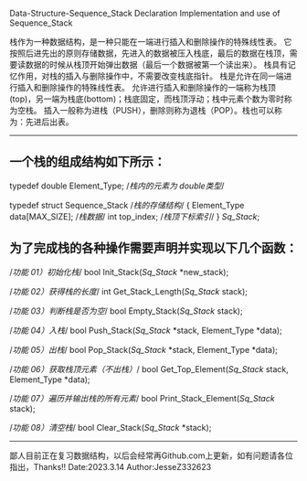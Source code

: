 Data-Structure-Sequence_Stack
Declaration Implementation and use of Sequence_Stack

栈作为一种数据结构，是一种只能在一端进行插入和删除操作的特殊线性表。
它按照后进先出的原则存储数据，先进入的数据被压入栈底，最后的数据在栈顶，需要读数据的时候从栈顶开始弹出数据（最后一个数据被第一个读出来）。
栈具有记忆作用，对栈的插入与删除操作中，不需要改变栈底指针。
栈是允许在同一端进行插入和删除操作的特殊线性表。
允许进行插入和删除操作的一端称为栈顶(top)，另一端为栈底(bottom)；栈底固定，而栈顶浮动；栈中元素个数为零时称为空栈。
插入一般称为进栈（PUSH），删除则称为退栈（POP）。栈也可以称为：先进后出表。

----------------------------------------------------------------------------------------------------------------------------------
一个栈的组成结构如下所示：
----------------------------------------------------------------------------------------------------------------------------------
typedef double Element_Type; /*栈内的元素为 double类型*/

typedef struct Sequence_Stack /*栈的存储结构*/
{
    Element_Type data[MAX_SIZE]; /*栈数据*/
    int top_index;               /*栈顶下标索引*/
} _Sq_Stack_;

为了完成栈的各种操作需要声明并实现以下几个函数：
----------------------------------------------------------------------------------------------------------------------------------
/*功能 01）初始化栈*/
bool Init_Stack(_Sq_Stack_ *new_stack);

/*功能 02）获得栈的长度*/
int Get_Stack_Length(_Sq_Stack_ stack);

/*功能 03）判断栈是否为空*/
bool Empty_Stack(_Sq_Stack_ stack);

/*功能 04）入栈*/
bool Push_Stack(_Sq_Stack_ *stack, Element_Type *data);

/*功能 05）出栈*/
bool Pop_Stack(_Sq_Stack_ *stack, Element_Type *data);

/*功能 06）获取栈顶元素（不出栈）*/
bool Get_Top_Element(_Sq_Stack_ stack, Element_Type *data);

/*功能 07）遍历并输出栈的所有元素*/
bool Print_Stack_Element(_Sq_Stack_ stack);

/*功能 08）清空栈*/
bool Clear_Stack(_Sq_Stack_ *stack);

----------------------------------------------------------------------------------------------------------------------------------
鄙人目前正在复习数据结构，以后会经常再Github.com上更新，如有问题请各位指出，Thanks!!
Date:2023.3.14 Author:JesseZ332623

